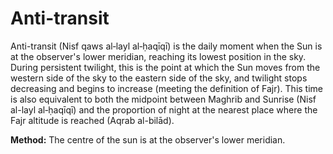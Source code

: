 # Anti-transit
Anti-transit (Nisf qaws al‑layl al‑ḥaqīqī) is the daily moment when the Sun is at the observer's lower meridian, reaching its lowest position in the sky. During persistent twilight, this is the point at which the Sun moves from the western side of the sky to the eastern side of the sky, and twilight stops decreasing and begins to increase (meeting the definition of Fajr). This time is also equivalent to both the midpoint between Maghrib and Sunrise (Nisf al-layl al‑ḥaqīqī) and the proportion of night at the nearest place where the Fajr altitude is reached (Aqrab al-bilād).

**Method:** The centre of the sun is at the observer's lower meridian.